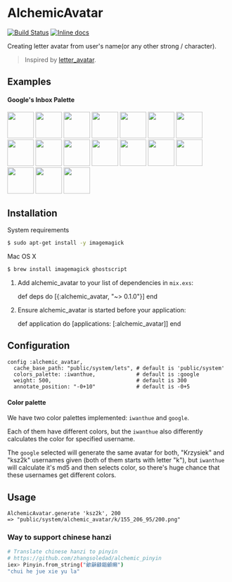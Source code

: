 # AlchemicAvatar

[![Build Status](https://travis-ci.org/zhangsoledad/alchemic_avatar.svg?branch=master)](https://travis-ci.org/zhangsoledad/alchemic_avatar?branch=master)
[![Inline docs](http://inch-ci.org/github/zhangsoledad/alchemic_avatar.svg?branch=master)](http://inch-ci.org/github/zhangsoledad/alchemic_avatar)

Creating letter avatar from user's name(or any other strong / character).
>Inspired by [letter_avatar](https://github.com/ksz2k/letter_avatar).

## Examples

#### Google's Inbox Palette

<img src="https://cloud.githubusercontent.com/assets/5518/13031513/43eefa76-d30b-11e5-8f06-85f8eb2a4fb6.png" width="60" /> <img src="https://cloud.githubusercontent.com/assets/5518/13031514/43ef6d8a-d30b-11e5-9fbc-38ae526b56b3.png" width="60" /> <img src="https://cloud.githubusercontent.com/assets/5518/13031517/43f0da12-d30b-11e5-8fef-6c7daf235a54.png" width="60" /> <img src="https://cloud.githubusercontent.com/assets/5518/13031515/43f0568c-d30b-11e5-95c5-1653361d4443.png" width="60" /> <img src="https://cloud.githubusercontent.com/assets/5518/13031512/43eebcc8-d30b-11e5-9f95-0093bfadd182.png" width="60" /> <img src="https://cloud.githubusercontent.com/assets/5518/13031516/43f0d0bc-d30b-11e5-8822-f01a6a138ff8.png" width="60" /> <img src="https://cloud.githubusercontent.com/assets/5518/13031519/44382430-d30b-11e5-96e4-bcd7ce5eb155.png" width="60" /> <img src="https://cloud.githubusercontent.com/assets/5518/13031518/44378d04-d30b-11e5-9400-55ff46b94cbe.png" width="60" /> <img src="https://cloud.githubusercontent.com/assets/5518/13031521/443a03cc-d30b-11e5-8467-9592e9dbb2ae.png" width="60" /> <img src="https://cloud.githubusercontent.com/assets/5518/13031523/443badc6-d30b-11e5-9d72-45613018cab4.png" width="60" /> <img src="https://cloud.githubusercontent.com/assets/5518/13031520/44394e14-d30b-11e5-966c-2eada89295c9.png" width="60" /> <img src="https://cloud.githubusercontent.com/assets/5518/13031522/443a71fe-d30b-11e5-88f4-37d1fd220abb.png" width="60" /> <img src="https://cloud.githubusercontent.com/assets/5518/13031525/44752b1e-d30b-11e5-8290-ed8888055e64.png" width="60" /> <img src="https://cloud.githubusercontent.com/assets/5518/13031524/4471cef6-d30b-11e5-9f4c-004f993dd27b.png" width="60" /> <img src="https://cloud.githubusercontent.com/assets/5518/13031526/4475a990-d30b-11e5-8be3-c8f4482dee03.png" width="60" /> <img src="https://cloud.githubusercontent.com/assets/5518/13031527/44772482-d30b-11e5-92f0-b9190c312d70.png" width="60" /> <img src="https://cloud.githubusercontent.com/assets/5518/13031528/447804ce-d30b-11e5-8002-9424d5474ddb.png" width="60" />

## Installation
System requirements

```bash
$ sudo apt-get install -y imagemagick
```

Mac OS X

```bash
$ brew install imagemagick ghostscript
```

1. Add alchemic_avatar to your list of dependencies in `mix.exs`:

      def deps do
        [{:alchemic_avatar, "~> 0.1.0"}]
      end

2. Ensure alchemic_avatar is started before your application:

      def application do
        [applications: [:alchemic_avatar]]
      end

## Configuration

```
config :alchemic_avatar,
  cache_base_path: "public/system/lets", # default is 'public/system'
  colors_palette: :iwanthue,             # default is :google
  weight: 500,                           # default is 300
  annotate_position: "-0+10"             # default is -0+5
```
#### Color palette

We have two color palettes implemented: `iwanthue` and `google`.

Each of them have different colors, but the `iwanthue` also differently calculates the color for specified username.

The `google` selected will generate the same avatar for both, "Krzysiek" and "ksz2k" usernames given (both of them starts with letter "k"), but `iwanthue` will calculate it's md5 and then selects color, so there's huge chance that these usernames get different colors.

## Usage

```
AlchemicAvatar.generate 'ksz2k', 200
=> "public/system/alchemic_avatar/k/155_206_95/200.png"
```

### Way to support chinese hanzi
```bash
# Translate chinese hanzi to pinyin
# https://github.com/zhangsoledad/alchemic_pinyin
iex> Pinyin.from_string("龡龢龣龤龥癩")
"chui he jue xie yu la"
```
